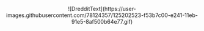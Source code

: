 <p align="center">
  ![DredditText](https://user-images.githubusercontent.com/78124357/125202523-f53b7c00-e241-11eb-91e5-8af500b64e77.gif)
</p>








